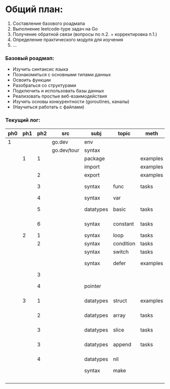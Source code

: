# Общий план:
1. Составление базового роадмапа
2. Выполнение leetcode-type задач на Go
3. Получение обратной связи (вопросы по п.2. + корректировка п.1.)
4. Определение практического модуля для изучения
5. ...

### Базовый роадмап:
- Изучить синтаксис языка
- Познакомиться с основными типами данных
- Освоить функции
- Разобраться со структурами
- Подключить и использовать базы данных
- Реализовать простые веб-взаимодействия
- Изучить основы конкурентности (goroutines, каналы)
- (Научиться работать с файлами)

### Текущий лог:

| ph0 | ph1 | ph2 | src         | subj      | topic     | meth     | res    | link                                               |
|-----|-----|-----|-------------|-----------|-----------|----------|--------|----------------------------------------------------|
| 1   |     |     | go.dev      | env       |           |          | ok     |                                                    |
|     |     |     | go.dev/tour | syntax    |           |          |        |                                                    |
|     | 1   | 1   |             | package   |           | examples | ?      | [1.1](./tour/1_basics/1_hello/main.go)             |
|     |     |     |             | import    |           | examples | ?      | [1.1](./tour/1_basics/1_hello/main.go)             |
|     |     | 2   |             | export    |           | examples | ?      | [1.2](./tour/1_basics/2_export/main.go)            |
|     |     | 3   |             | syntax    | func      | tasks    | ok + ? | [1.3](./tour/1_basics/3_func/main.go)              |
|     |     | 4   |             | syntax    | var       |          | ok     | [1.4](./tour/1_basics/4_var/main.go)               |
|     |     | 5   |             | datatypes | basic     | tasks    | ok + ? | [1.5](./tour/1_basics/5_basic_datatypes/main.go)   |
|     |     | 6   |             | syntax    | constant  | tasks    | ok + ? | [1.6](./tour/1_basics/6_const/main.go)             |
|     | 2   | 1   |             | syntax    | loop      | tasks    | ok     | [2.1](./tour/2_flowcontrol/1_for/main.go)          |
|     |     | 2   |             | syntax    | condition | tasks    | ok     | [2.2](./tour/2_flowcontrol/2_if/main.go)           |
|     |     |     |             | syntax    | switch    | tasks    | ok     | [2.2](./tour/2_flowcontrol/2_if/main.go)           |
|     |     |     |             | syntax    | defer     | examples | ok + ? | [2.2](./tour/2_flowcontrol/2_if/main.go)           |
|     |     | 3   |             |           |           |          | xrsz   | [2.3](./tour/2_flowcontrol/3_xrsz/main.go)         |
|     |     | 4   |             | pointer   |           |          | ok + ? | [2.4](./tour/2_flowcontrol/4_pointer/main.go)      |
|     | 3   | 1   |             | datatypes | struct    | examples | ok + ? | [3.1](./tour/3_moretypes/1_struct/main.go)         |
|     |     | 2   |             | datatypes | array     | tasks    | ok + ? | [3.2](./tour/3_moretypes/2_array/main.go)          |
|     |     | 3   |             | datatypes | slice     | tasks    | ok + ? | [3.3](./tour/3_moretypes/3_slice/main.go)          |
|     |     | 3   |             | datatypes | append    | tasks    | ok + ? | [3.3](./tour/3_moretypes/3_slice/main.go)          |
|     |     | 4   |             | datatypes | nil       |          | ok + ? | [3.4](./tour/3_moretypes/4_nil/main.go)            |
|     |     |     |             | syntax    | make      |          | ok     | [3.4](./tour/3_moretypes/4_nil/main.go)            |
|     |     |     |             |           |           |          |        | [.](./tour//main.go)                               |

